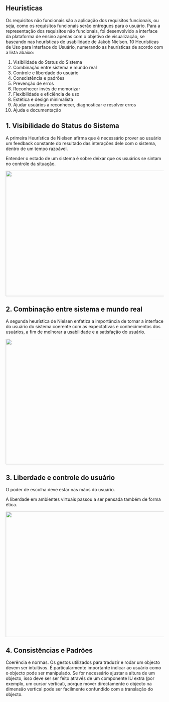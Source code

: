## Heurísticas 

Os requisitos não funcionais são a aplicação dos requisitos funcionais, ou seja, como os requisitos funcionais serão entregues para o usuário. Para a representação dos requisitos não funcionais, foi desenvolvido a interface da plataforma de ensino apenas com o objetivo de visualização, se baseando nas heurísticas de usabilidade de Jakob Nielsen. 10 Heurísticas de Uso para Interface do Usuário, numerando as heurísticas de acordo com a lista abaixo:

1. Visibilidade do Status do Sistema
2. Combinação entre sistema e mundo real
3. Controle e liberdade do usuário
4. Conscistência e padrões
5. Prevenção de erros
6. Reconhecer invés de memorizar
7. Flexibilidade e eficiência de uso
8. Estética e design minimalista
9. Ajudar usuários a reconhecer, diagnosticar e resolver erros
10. Ajuda e documentação


## 1. Visibilidade do Status do Sistema

<p> A primeira Heurística de Nielsen afirma que é necessário prover ao usuário um feedback constante do resultado das interações dele com o sistema, dentro de um tempo razoável. <p> 
<p> Entender o estado de um sistema é sobre deixar que os usuários se sintam no controle da situação. <p>
  
<img src = "https://user-images.githubusercontent.com/89950512/235928102-1fa91dab-47f7-4681-b1a2-f006859303db.png"
style="width:700px;height:400px;">

  
  
  ## 2. Combinação entre sistema e mundo real
  
  <p> A segunda heurística de Nielsen enfatiza a importância de tornar a interface do usuário do sistema coerente com as expectativas e conhecimentos dos usuários, a fim de melhorar a usabilidade e a satisfação do usuário.      <p>
    
<img src = "https://user-images.githubusercontent.com/89950512/235941527-9d0965d2-c877-4798-b3b1-f36d9ad32481.png"
style="width:700px;height:400px;">    

    
 ## 3. Liberdade e controle do usuário 
    
 <p> O poder de escolha deve estar nas mãos do usuário. <p>
 <p> A liberdade em ambientes virtuais passou a ser pensada também de forma ética.  <p>
    
    
  <img src = "https://user-images.githubusercontent.com/89950512/236580881-8626cffa-9f1e-4699-8523-0ca4107bf40a.png" style="width:700px;height:400px;">

  ## 4. Consistências e Padrões 
   
  <p> Coerência e normas. Os gestos utilizados para traduzir e
rodar um objecto devem ser intuitivos. É particularmente importante
indicar ao usuário como o objecto pode ser manipulado. Se
for necessário ajustar a altura de um objecto, isso deve ser
ser feito através de um componente IU extra (por exemplo, um cursor vertical), porque
mover directamente o objecto na dimensão vertical pode ser
facilmente confundido com a translação do objecto.  <p> 
    

    
    
    
    
    
    
    
    
